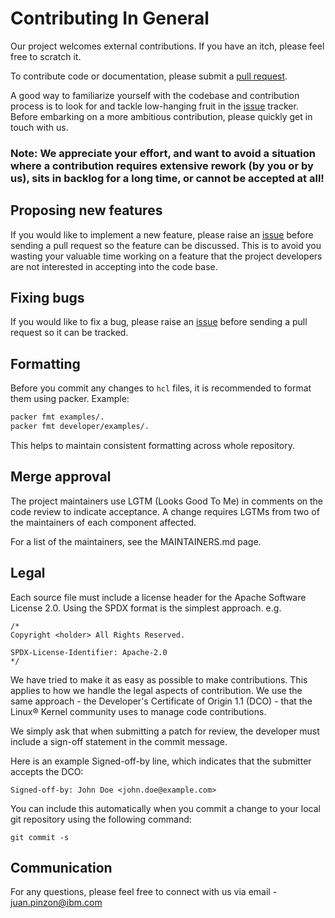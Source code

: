 # Contributing In General

Our project welcomes external contributions. If you have an itch, please feel free to scratch it.

To contribute code or documentation, please submit a [pull request](https://github.com/IBM/packer-plugin-ibmcloud/pulls).

A good way to familiarize yourself with the codebase and contribution process is to look for and tackle low-hanging fruit in the [issue](https://github.com/IBM/packer-plugin-ibmcloud/issues) tracker. Before embarking on a more ambitious contribution, please quickly get in touch with us.

### Note: We appreciate your effort, and want to avoid a situation where a contribution requires extensive rework (by you or by us), sits in backlog for a long time, or cannot be accepted at all!

## Proposing new features

If you would like to implement a new feature, please raise an [issue](https://github.com/IBM/packer-plugin-ibmcloud/issues) before sending a pull request so the feature can be discussed. This is to avoid you wasting your valuable time working on a feature that the project developers are not interested in accepting into the code base.

## Fixing bugs

If you would like to fix a bug, please raise an [issue](https://github.com/IBM/packer-plugin-ibmcloud/issues) before sending a pull request so it can be tracked.

## Formatting

Before you commit any changes to `hcl` files, it is recommended to format them using packer. Example:
```bash
packer fmt examples/.
packer fmt developer/examples/.
```
This helps to maintain consistent formatting across whole repository.

## Merge approval

The project maintainers use LGTM (Looks Good To Me) in comments on the code review to indicate acceptance. A change requires LGTMs from two of the maintainers of each component affected.

For a list of the maintainers, see the MAINTAINERS.md page.

## Legal

Each source file must include a license header for the Apache Software License 2.0. Using the SPDX format is the simplest approach. e.g.

```
/*
Copyright <holder> All Rights Reserved.

SPDX-License-Identifier: Apache-2.0
*/
```
We have tried to make it as easy as possible to make contributions. This applies to how we handle the legal aspects of contribution. We use the same approach - the Developer's Certificate of Origin 1.1 (DCO) - that the Linux® Kernel community uses to manage code contributions.

We simply ask that when submitting a patch for review, the developer must include a sign-off statement in the commit message.

Here is an example Signed-off-by line, which indicates that the submitter accepts the DCO:

`Signed-off-by: John Doe <john.doe@example.com>`

You can include this automatically when you commit a change to your local git repository using the following command:

`git commit -s`

## Communication

For any questions, please feel free to connect with us via email - juan.pinzon@ibm.com

